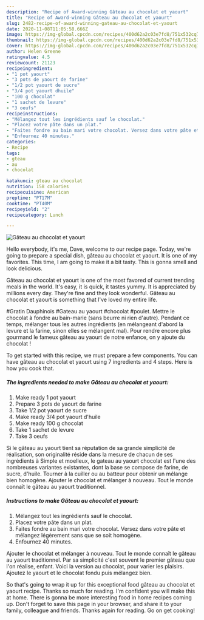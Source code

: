 ```yaml
---
description: "Recipe of Award-winning Gâteau au chocolat et yaourt"
title: "Recipe of Award-winning Gâteau au chocolat et yaourt"
slug: 2482-recipe-of-award-winning-gateau-au-chocolat-et-yaourt
date: 2020-11-08T11:05:58.666Z
image: https://img-global.cpcdn.com/recipes/400d62a2c03e7fd8/751x532cq70/gateau-au-chocolat-et-yaourt-photo-principale-de-la-recette.jpg
thumbnail: https://img-global.cpcdn.com/recipes/400d62a2c03e7fd8/751x532cq70/gateau-au-chocolat-et-yaourt-photo-principale-de-la-recette.jpg
cover: https://img-global.cpcdn.com/recipes/400d62a2c03e7fd8/751x532cq70/gateau-au-chocolat-et-yaourt-photo-principale-de-la-recette.jpg
author: Helen Greene
ratingvalue: 4.5
reviewcount: 21123
recipeingredient:
- "1 pot yaourt"
- "3 pots de yaourt de farine"
- "1/2 pot yaourt de sucre"
- "3/4 pot yaourt dhuile"
- "100 g chocolat"
- "1 sachet de levure"
- "3 oeufs"
recipeinstructions:
- "Mélangez tout les ingrédients sauf le chocolat."
- "Placez votre pâte dans un plat."
- "Faites fondre au bain mari votre chocolat. Versez dans votre pâte et mélangez légèrement sans que se soit homogène."
- "Enfournez 40 minutes."
categories:
- Recipe
tags:
- gteau
- au
- chocolat

katakunci: gteau au chocolat 
nutrition: 158 calories
recipecuisine: American
preptime: "PT17M"
cooktime: "PT40M"
recipeyield: "2"
recipecategory: Lunch

---
```



![Gâteau au chocolat et yaourt](https://img-global.cpcdn.com/recipes/400d62a2c03e7fd8/751x532cq70/gateau-au-chocolat-et-yaourt-photo-principale-de-la-recette.jpg)

Hello everybody, it's me, Dave, welcome to our recipe page. Today, we're going to prepare a special dish, gâteau au chocolat et yaourt. It is one of my favorites. This time, I am going to make it a bit tasty. This is gonna smell and look delicious.

Gâteau au chocolat et yaourt is one of the most favored of current trending meals in the world. It's easy, it is quick, it tastes yummy. It is appreciated by millions every day. They're fine and they look wonderful. Gâteau au chocolat et yaourt is something that I've loved my entire life.

#Gratin Dauphinois #Gateau au yaourt #chocolat #poulet. Mettre le chocolat à fondre au bain-marie (sans beurre ni rien d&#39;autre). Pendant ce temps, mélanger tous les autres ingrédients (en mélangeant d&#39;abord la levure et la farine, sinon elles se mélangent mal). Pour rendre encore plus gourmand le fameux gâteau au yaourt de notre enfance, on y ajoute du chocolat !


To get started with this recipe, we must prepare a few components. You can have gâteau au chocolat et yaourt using 7 ingredients and 4 steps. Here is how you cook that.

<!--inarticleads1-->

##### The ingredients needed to make Gâteau au chocolat et yaourt:

1. Make ready 1 pot yaourt
1. Prepare 3 pots de yaourt de farine
1. Take 1/2 pot yaourt de sucre
1. Make ready 3/4 pot yaourt d&#39;huile
1. Make ready 100 g chocolat
1. Take 1 sachet de levure
1. Take 3 oeufs


Si le gâteau au yaourt tient sa réputation de sa grande simplicité de réalisation, son originalité réside dans la mesure de chacun de ses ingrédients à Simple et moelleux, le gateau au yaourt chocolat est l&#39;une des nombreuses variantes existantes, dont la base se compose de farine, de sucre, d&#39;huile. Tourner à la cuiller ou au batteur pour obtenir un mélange bien homogène. Ajouter le chocolat et mélanger à nouveau. Tout le monde connaît le gâteau au yaourt traditionnel. 

<!--inarticleads2-->

##### Instructions to make Gâteau au chocolat et yaourt:

1. Mélangez tout les ingrédients sauf le chocolat.
1. Placez votre pâte dans un plat.
1. Faites fondre au bain mari votre chocolat. Versez dans votre pâte et mélangez légèrement sans que se soit homogène.
1. Enfournez 40 minutes.


Ajouter le chocolat et mélanger à nouveau. Tout le monde connaît le gâteau au yaourt traditionnel. Par sa simplicité c&#39;est souvent le premier gâteau que l&#39;on réalise, enfant. Voici la version au chocolat, pour varier les plaisirs. Ajoutez le yaourt et le chocolat fondu puis mélangez bien. 

So that's going to wrap it up for this exceptional food gâteau au chocolat et yaourt recipe. Thanks so much for reading. I'm confident you will make this at home. There is gonna be more interesting food in home recipes coming up. Don't forget to save this page in your browser, and share it to your family, colleague and friends. Thanks again for reading. Go on get cooking!
